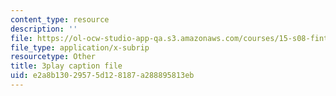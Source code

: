 ```yaml
---
content_type: resource
description: ''
file: https://ol-ocw-studio-app-qa.s3.amazonaws.com/courses/15-s08-fintech-shaping-the-financial-world-spring-2020/e2a8b13029575d128187a288895813eb_uHUA6M1OEwk.vtt
file_type: application/x-subrip
resourcetype: Other
title: 3play caption file
uid: e2a8b130-2957-5d12-8187-a288895813eb
---
```

